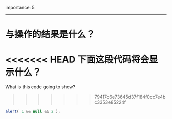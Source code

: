 importance: 5

---

# 与操作的结果是什么？

<<<<<<< HEAD
下面这段代码将会显示什么？
=======
What is this code going to show?
>>>>>>> 79417c6e73645d37f184f0cc7e4bc3353e85224f

```js
alert( 1 && null && 2 );
```

